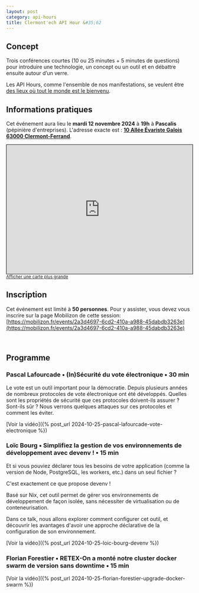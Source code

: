 ```yaml
---
layout: post
category: api-hours
title: Clermont'ech API Hour &#35;62
---
```


## Concept

Trois conférences courtes (10 ou 25 minutes + 5 minutes de questions)
pour introduire une technologie, un concept ou un outil et en débattre ensuite
autour d’un verre.

Les API Hours, comme l'ensemble de nos manifestations, se veulent être [des
lieux où tout le monde est le bienvenu](/code-of-conduct.html).

## Informations pratiques

Cet événement aura lieu le **mardi 12 novembre 2024** à **19h** à **Pascalis** (pépinière d'entreprises). L'adresse
exacte est : [**10 Allée Évariste Galois 63000 Clermont-Ferrand**](https://www.openstreetmap.org/#map=19/45.759559/3.131275).

<iframe width="100%" height="350" frameborder="0" scrolling="no" marginheight="0" marginwidth="0" src="https://www.openstreetmap.org/export/embed.html?bbox=3.1286466121673584%2C45.75837286441021%2C3.1339037418365483%2C45.76074567190884&amp;layer=mapnik" style="border: 1px solid black"></iframe>
<br/><small><a href="https://www.openstreetmap.org/#map=19/45.759559/3.131275">Afficher une carte plus grande</a></small>
<br/>

## Inscription

Cet événement est limité à **50 personnes**. Pour y assister, vous devez vous
inscrire sur la page Mobilizon de cette session:
[https://mobilizon.fr/events/2a3d4697-6cd2-410a-a988-45dabdb3263e](https://mobilizon.fr/events/2a3d4697-6cd2-410a-a988-45dabdb3263e)

<br/>

## Programme

### Pascal Lafourcade • (In)Sécurité du vote électronique • 30 min

Le vote est un outil important pour la démocratie. Depuis plusieurs années de
nombreux protocoles de vote électronique ont été développés. Quelles sont les
propriétés de sécurité que ces protocoles doivent-ils assurer ? Sont-ils sûr ?
Nous verrons quelques attaques sur ces protocoles et comment les éviter.

[Voir la vidéo]({% post_url 2024-10-25-pascal-lafourcade-vote-electronique %})

### Loïc Bourg • Simplifiez la gestion de vos environnements de développement avec devenv ! • 15 min

Et si vous pouviez déclarer tous les besoins de votre application (comme la
version de Node, PostgreSQL, les workers, etc.) dans un seul fichier ?

C'est exactement ce que propose devenv !

Basé sur Nix, cet outil permet de gérer vos environnements de développement de
façon isolée, sans nécessiter de virtualisation ou de conteneurisation.

Dans ce talk, nous allons explorer comment configurer cet outil, et découvrir
les avantages d'avoir une approche déclarative de la configuration de son
environnement.

[Voir la vidéo]({% post_url 2024-10-25-loic-bourg-devenv %})

### Florian Forestier • RETEX-On a monté notre cluster docker swarm de version sans downtime • 15 min

[Voir la vidéo]({% post_url 2024-10-25-florian-forestier-upgrade-docker-swarm %})
